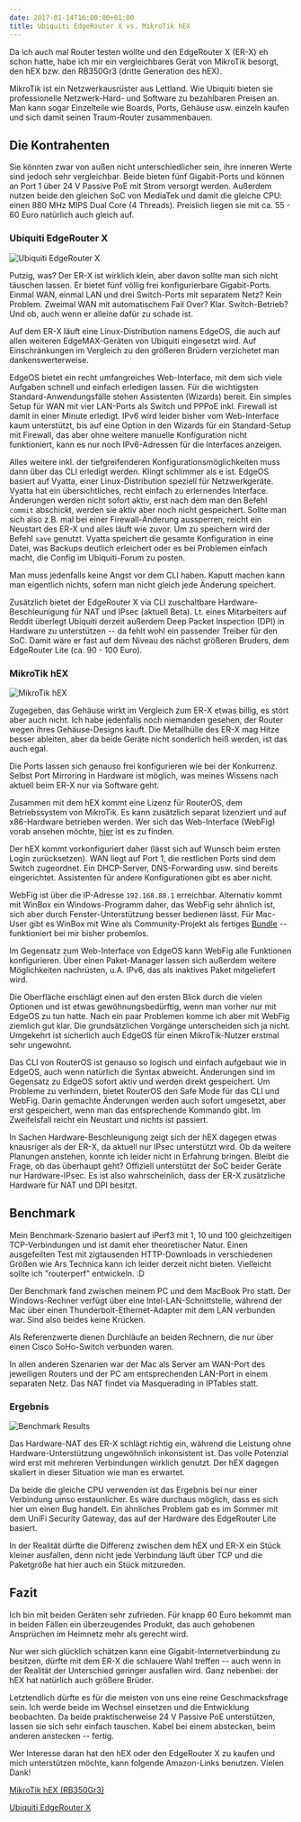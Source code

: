 ```yaml
---
date: 2017-01-14T16:00:00+01:00
title: Ubiquiti EdgeRouter X vs. MikroTik hEX
---
```

Da ich auch mal Router testen wollte und den EdgeRouter X (ER-X) eh schon hatte, habe ich mir ein vergleichbares Gerät von MikroTik besorgt, den hEX bzw. den RB350Gr3 (dritte Generation des hEX).

MikroTik ist ein Netzwerkausrüster aus Lettland. Wie Ubiquiti bieten sie professionelle Netzwerk-Hard- und Software zu bezahlbaren Preisen an. Man kann sogar Einzelteile wie Boards, Ports, Gehäuse usw. einzeln kaufen und sich damit seinen Traum-Router zusammenbauen.

## Die Kontrahenten

Sie könnten zwar von außen nicht unterschiedlicher sein, ihre inneren Werte sind jedoch sehr vergleichbar. Beide bieten fünf Gigabit-Ports und können an Port 1 über 24 V Passive PoE mit Strom versorgt werden. Außerdem nutzen beide den gleichen SoC von MediaTek und damit die gleiche CPU: einen 880 MHz MIPS Dual Core (4 Threads). Preislich liegen sie mit ca. 55 - 60 Euro natürlich auch gleich auf.

### Ubiquiti EdgeRouter X

![Ubiquiti EdgeRouter X](/router-benchmark/erx.jpg)

Putzig, was? Der ER-X ist wirklich klein, aber davon sollte man sich nicht täuschen lassen. Er bietet fünf völlig frei konfigurierbare Gigabit-Ports. Einmal WAN, einmal LAN und drei Switch-Ports mit separatem Netz? Kein Problem. Zweimal WAN mit automatischem Fail Over? Klar. Switch-Betrieb? Und ob, auch wenn er alleine dafür zu schade ist.

Auf dem ER-X läuft eine Linux-Distribution namens EdgeOS, die auch auf allen weiteren EdgeMAX-Geräten von Ubiquiti eingesetzt wird. Auf Einschränkungen im Vergleich zu den größeren Brüdern verzichetet man dankenswerterweise.

EdgeOS bietet ein recht umfangreiches Web-Interface, mit dem sich viele Aufgaben schnell und einfach erledigen lassen. Für die wichtigsten Standard-Anwendungsfälle stehen Assistenten (Wizards) bereit. Ein simples Setup für WAN mit vier LAN-Ports als Switch und PPPoE inkl. Firewall ist damit in einer Minute erledigt. IPv6 wird leider bisher vom Web-Interface kaum unterstützt, bis auf eine Option in den Wizards für ein Standard-Setup mit Firewall, das aber ohne weitere manuelle Konfiguration nicht funktioniert, kann es nur noch IPv6-Adressen für die Interfaces anzeigen.

Alles weitere inkl. der tiefgreifenderen Konfigurationsmöglichkeiten muss dann über das CLI erledigt werden. Klingt schlimmer als e ist. EdgeOS basiert auf Vyatta, einer Linux-Distribution speziell für Netzwerkgeräte. Vyatta hat ein übersichtliches, recht einfach zu erlernendes Interface. Änderungen werden nicht sofort aktiv, erst nach dem man den Befehl `commit` abschickt, werden sie aktiv aber noch nicht gespeichert. Sollte man sich also z.B. mal bei einer Firewall-Änderung aussperren, reicht ein Neustart des ER-X und alles läuft wie zuvor. Um zu speichern wird der Befehl `save` genutzt. Vyatta speichert die gesamte Konfiguration in eine Datei, was Backups deutlich erleichert oder es bei Problemen einfach macht, die Config im Ubiquiti-Forum zu posten.

Man muss jedenfalls keine Angst vor dem CLI haben. Kaputt machen kann man eigentlich nichts, sofern man nicht gleich jede Änderung speichert.

Zusätzlich bietet der EdgeRouter X via CLI zuschaltbare Hardware-Beschleunigung für NAT und IPsec (aktuell Beta). Lt. eines Mitarbeiters auf Reddit überlegt Ubiquiti derzeit außerdem Deep Packet Inspection (DPI) in Hardware zu unterstützen -- da fehlt wohl ein passender Treiber für den SoC. Damit wäre er fast auf dem Niveau des nächst größeren Bruders, dem EdgeRouter Lite (ca. 90 - 100 Euro).

### MikroTik hEX

![MikroTik hEX](/router-benchmark/hex.jpg)

Zugegeben, das Gehäuse wirkt im Vergleich zum ER-X etwas billig, es stört aber auch nicht. Ich habe jedenfalls noch niemanden gesehen, der Router wegen ihres Gehäuse-Designs kauft. Die Metallhülle des ER-X mag Hitze besser ableiten, aber da beide Geräte nicht sonderlich heiß werden, ist das auch egal.

Die Ports lassen sich genauso frei konfigurieren wie bei der Konkurrenz. Selbst Port Mirroring in Hardware ist möglich, was meines Wissens nach aktuell beim ER-X nur via Software geht.

Zusammen mit dem hEX kommt eine Lizenz für RouterOS, dem Betriebssystem von MikroTik. Es kann zusätzlich separat lizenziert und auf x86-Hardware betrieben werden. Wer sich das Web-Interface (WebFig) vorab ansehen möchte, [hier](http://www.mikrotik.com/software) ist es zu finden.

Der hEX kommt vorkonfiguriert daher (lässt sich auf Wunsch beim ersten Login zurücksetzen). WAN liegt auf Port 1, die restlichen Ports sind dem Switch zugeordnet. Ein DHCP-Server, DNS-Forwarding usw. sind bereits eingerichtet. Assistenten für andere Konfigurationen gibt es aber nicht.

WebFig ist über die IP-Adresse `192.168.88.1` erreichbar. Alternativ kommt mit WinBox ein Windows-Programm daher, das WebFig sehr ähnlich ist, sich aber durch Fenster-Unterstützung besser bedienen lässt. Für Mac-User gibt es WinBox mit Wine als Community-Projekt als fertiges [Bundle](http://joshaven.com/resources/tools/winbox-for-mac/) -- funktioniert bei mir bisher probemlos.

Im Gegensatz zum Web-Interface von EdgeOS kann WebFig alle Funktionen konfigurieren. Über einen Paket-Manager lassen sich außerdem weitere Möglichkeiten nachrüsten, u.A. IPv6, das als inaktives Paket mitgeliefert wird.

Die Oberfläche erschlägt einen auf den ersten Blick durch die vielen Optionen und ist etwas gewöhnungsbedürftig, wenn man vorher nur mit EdgeOS zu tun hatte. Nach ein paar Problemen komme ich aber mit WebFig ziemlich gut klar. Die grundsätzlichen Vorgänge unterscheiden sich ja nicht. Umgekehrt ist sicherlich auch EdgeOS für einen MikroTik-Nutzer erstmal sehr ungewohnt.

Das CLI von RouterOS ist genauso so logisch und einfach aufgebaut wie in EdgeOS, auch wenn natürlich die Syntax abweicht. Änderungen sind im Gegensatz zu EdgeOS sofort aktiv und werden direkt gespeichert. Um Probleme zu verhindern, bietet RouterOS den Safe Mode für das CLI und WebFig. Darin gemachte Änderungen werden auch sofort umgesetzt, aber erst gespeichert, wenn man das entsprechende Kommando gibt. Im Zweifelsfall reicht ein Neustart und nichts ist passiert.

In Sachen Hardware-Beschleunigung zeigt sich der hEX dagegen etwas knausriger als der ER-X, da aktuell nur IPsec unterstützt wird. Ob da weitere Planungen anstehen, konnte ich leider nicht in Erfahrung bringen. Bleibt die Frage, ob das überhaupt geht? Offiziell unterstützt der SoC beider Geräte nur Hardware-IPsec. Es ist also wahrscheinlich, dass der ER-X zusätzliche Hardware für NAT und DPI besitzt.

## Benchmark

Mein Benchmark-Szenario basiert auf iPerf3 mit 1, 10 und 100 gleichzeitigen TCP-Verbindungen und ist damit eher theoretischer Natur. Einen ausgefeilten Test mit zigtausenden HTTP-Downloads in verschiedenen Größen wie Ars Technica kann ich leider derzeit nicht bieten. Vielleicht sollte ich "routerperf" entwickeln. :D

Der Benchmark fand zwischen meinem PC und dem MacBook Pro statt. Der Windows-Rechner verfügt über eine Intel-LAN-Schnittstelle, während der Mac über einen Thunderbolt-Ethernet-Adapter mit dem LAN verbunden war. Sind also beides keine Krücken.

Als Referenzwerte dienen Durchläufe an beiden Rechnern, die nur über einen Cisco SoHo-Switch verbunden waren.

In allen anderen Szenarien war der Mac als Server am WAN-Port des jeweiligen Routers und der PC am entsprechenden LAN-Port in einem separaten Netz. Das NAT findet via Masquerading in IPTables statt.

### Ergebnis

![Benchmark Results](/router-benchmark/chart.png)

Das Hardware-NAT des ER-X schlägt richtig ein, während die Leistung ohne Hardware-Unterstützung ungewöhnlich inkonsistent ist. Das volle Potenzial wird erst mit mehreren Verbindungen wirklich genutzt. Der hEX dagegen skaliert in dieser Situation wie man es erwartet. 

Da beide die gleiche CPU verwenden ist das Ergebnis bei nur einer Verbindung umso erstaunlicher. Es wäre durchaus möglich, dass es sich hier um einen Bug handelt. Ein ähnliches Problem gab es im Sommer mit dem UniFi Security Gateway, das auf der Hardware des EdgeRouter Lite basiert.

In der Realität dürfte die Differenz zwischen dem hEX und ER-X ein Stück kleiner ausfallen, denn nicht jede Verbindung läuft über TCP und die Paketgröße hat hier auch ein Stück mitzureden.

## Fazit

Ich bin mit beiden Geräten sehr zufrieden. Für knapp 60 Euro bekommt man in beiden Fällen ein überzeugendes Produkt, das auch gehobenen Ansprüchen im Heimnetz mehr als gerecht wird.

Nur wer sich glücklich schätzen kann eine Gigabit-Internetverbindung zu besitzen, dürfte mit dem ER-X die schlauere Wahl treffen -- auch wenn in der Realität der Unterschied geringer ausfallen wird. Ganz nebenbei: der hEX hat natürlich auch größere Brüder.

Letztendlich dürfte es für die meisten von uns eine reine Geschmacksfrage sein. Ich werde beide im Wechsel einsetzen und die Entwicklung beobachten. Da beide praktischerweise 24 V Passive PoE unterstützen, lassen sie sich sehr einfach tauschen. Kabel bei einem abstecken, beim anderen anstecken -- fertig.

Wer Interesse daran hat den hEX oder den EdgeRouter X zu kaufen und mich unterstützen möchte, kann folgende Amazon-Links benutzen. Vielen Dank!

[MikroTik hEX (RB350Gr3)](https://www.amazon.de/gp/product/B01MFI3AHQ/ref=as_li_ss_tl?ie=UTF8&psc=1&linkCode=ll1&tag=web0b0-21&linkId=0d11596e9e1bac0abd3c366da4ba57bd)

[Ubiquiti EdgeRouter X](https://www.amazon.de/gp/product/B011N1IT2A/ref=as_li_tl?ie=UTF8&camp=1638&creative=6742&creativeASIN=B011N1IT2A&linkCode=as2&tag=web0b0-21)
